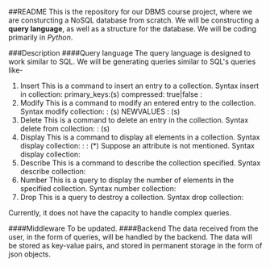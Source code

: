 ##README
This is the repository for our DBMS course project, where we are consturcting a NoSQL database from scratch. We will be constructing a **query language**, as well as a structure for the database. We will be coding primarily in *Python*.

###Description
####Query language
The query language is designed to work similar to SQL. We will be generating queries similar to SQL's queries like-
1. Insert
	This is a command to insert an entry to a collection.
	Syntax
		insert in collection: <collection-name> primary_keys:<value>(s) compressed: true|false <attributes>: <values>
2. Modify
	This is a command to modify an entered entry to the collection.
	Syntax
		modify collection: <collection-name> <attribute>: <value>(s) NEWVALUES <attribute>: <new-value>(s)
3. Delete
	This is a command to delete an entry in the collection.
	Syntax
		delete from collection: <collection-name> <attribute>: <value>(s)
4. Display
	This is a command to display all elements in a collection.
	Syntax
		display collection: <collection-name> <attribute>: <value> <attribute>: <value>(*)
	Suppose an attribute is not mentioned.
	Syntax
		display collection: <collection-name>
5. Describe
	This is a command to describe the collection specified.
	Syntax
		describe collection: <collection-name>
6. Number
	This is a query to display the number of elements in the specified collection.
	Syntax
		number collection: <collection-name>
7. Drop
	This is a query to destroy a collection.
	Syntax
		drop collection: <collection-name>

Currently, it does not have the capacity to handle complex queries.

####Middleware
To be updated.
####Backend
The data received from the user, in the form of queries, will be handled by the backend. The data will be stored as key-value pairs, and stored in permanent storage in the form of json objects.